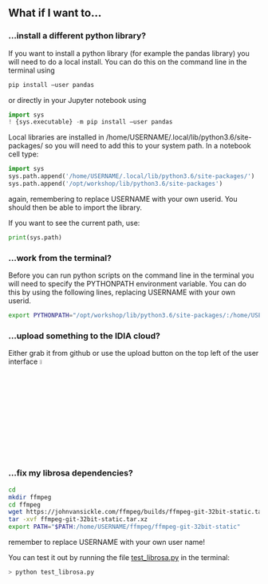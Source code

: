 ## What if I want to...

### ...install a different python library?

If you want to install a python library (for example the pandas library) you will need to do a local install. You can do this on the command line in the terminal using

```python
pip install —user pandas
```

or directly in your Jupyter notebook using

```python
import sys
! {sys.executable} -m pip install —user pandas
```

Local libraries are installed in /home/USERNAME/.local/lib/python3.6/site-packages/ so you will need to add this to your system path. In a notebook cell type:

```python
import sys
sys.path.append('/home/USERNAME/.local/lib/python3.6/site-packages/')
sys.path.append('/opt/workshop/lib/python3.6/site-packages')
```

again, remembering to replace USERNAME with your own userid. You should then be able to import the library.

If you want to see the current path, use:

```python
print(sys.path)
```

### ...work from the terminal?

Before you can run python scripts on the command line in the terminal you will need to specify the PYTHONPATH environment variable. You can do this by using the following lines, replacing USERNAME with your own userid.

```bash
export PYTHONPATH="/opt/workshop/lib/python3.6/site-packages/:/home/USERNAME/.local/lib/python3.6/site-packages/"
```

### ...upload something to the IDIA cloud?

Either grab it from github or use the upload button on the top left of the user interface <img src="https://github.com/darabigdata/IDWBotswana/blob/master/media/upload.png" width=5%>

### ...fix my librosa dependencies?

```bash
cd
mkdir ffmpeg
cd ffmpeg
wget https://johnvansickle.com/ffmpeg/builds/ffmpeg-git-32bit-static.tar.xz
tar -xvf ffmpeg-git-32bit-static.tar.xz
export PATH="$PATH:/home/USERNAME/ffmpeg/ffmpeg-git-32bit-static"
```

remember to replace USERNAME with your own user name!

You can test it out by running the file [test_librosa.py](https://github.com/darabigdata/IDWBotswana/blob/master/IDIA/test_librosa.py) in the terminal:

```bash
> python test_librosa.py
```
